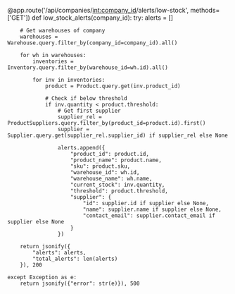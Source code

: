 @app.route('/api/companies/<int:company_id>/alerts/low-stock', methods=['GET'])
def low_stock_alerts(company_id):
    try:
        alerts = []

        # Get warehouses of company
        warehouses = Warehouse.query.filter_by(company_id=company_id).all()

        for wh in warehouses:
            inventories = Inventory.query.filter_by(warehouse_id=wh.id).all()

            for inv in inventories:
                product = Product.query.get(inv.product_id)

                # Check if below threshold
                if inv.quantity < product.threshold:
                    # Get first supplier
                    supplier_rel = ProductSuppliers.query.filter_by(product_id=product.id).first()
                    supplier = Supplier.query.get(supplier_rel.supplier_id) if supplier_rel else None

                    alerts.append({
                        "product_id": product.id,
                        "product_name": product.name,
                        "sku": product.sku,
                        "warehouse_id": wh.id,
                        "warehouse_name": wh.name,
                        "current_stock": inv.quantity,
                        "threshold": product.threshold,
                        "supplier": {
                            "id": supplier.id if supplier else None,
                            "name": supplier.name if supplier else None,
                            "contact_email": supplier.contact_email if supplier else None
                        }
                    })

        return jsonify({
            "alerts": alerts,
            "total_alerts": len(alerts)
        }), 200

    except Exception as e:
        return jsonify({"error": str(e)}), 500
